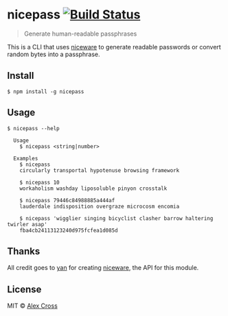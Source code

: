 # nicepass [![Build Status](https://travis-ci.org/awcross/nicepass.svg?branch=master)](https://travis-ci.org/awcross/nicepass)

> Generate human-readable passphrases

This is a CLI that uses [niceware](https://github.com/diracdeltas/niceware) to generate readable passwords or convert random bytes into a passphrase.


## Install

```
$ npm install -g nicepass
```


## Usage

```
$ nicepass --help

  Usage
    $ nicepass <string|number>

  Examples
    $ nicepass
    circularly transportal hypotenuse browsing framework

    $ nicepass 10
    workaholism washday liposoluble pinyon crosstalk

    $ nicepass 79446c84988885a444af
    lauderdale indisposition overgraze microcosm encomia

    $ nicepass 'wigglier singing bicyclist clasher barrow haltering twirler asap'
    fba4cb24113123240d975fcfea1d085d
```


## Thanks

All credit goes to [yan](https://diracdeltas.github.io/) for creating [niceware](https://github.com/diracdeltas/niceware), the API for this module.


## License

MIT © [Alex Cross](http://alexcross.io)
